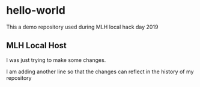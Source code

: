 # hello-world

This a demo repository used during MLH local hack day 2019

## MLH Local Host

I was just trying to make some changes.

I am adding another line so that the changes can reflect in the history of my repository
